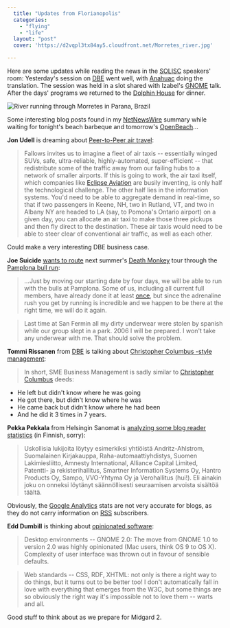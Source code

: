 ```yaml
---
  title: "Updates from Florianopolis"
  categories: 
    - "flying"
    - "life"
  layout: "post"
  cover: 'https://d2vqpl3tx84ay5.cloudfront.net/Morretes_river.jpg'

---
```

Here are some updates while reading the news in the [SOLISC][1] speakers' room: Yesterday's session on [DBE][2] went well, with [Anahuac][3] doing the translation. The session was held in a slot shared with Izabel's [GNOME][4] talk. After the days' programs we returned to the [Dolphin House][5] for dinner.

![River running through Morretes in Parana, Brazil](https://d2vqpl3tx84ay5.cloudfront.net/Morretes_river.jpg)

Some interesting blog posts found in my [NetNewsWire][8] summary while waiting for tonight's beach barbeque and tomorrow's [OpenBeach][5]...

__Jon Udell__ is dreaming about [Peer-to-Peer air travel][6]:

> Fallows invites us to imagine a fleet of air taxis -- essentially winged SUVs, safe, ultra-reliable, highly-automated, super-efficient -- that redistribute some of the traffic away from our failing hubs to a network of smaller airports. If this is going to work, the air taxi itself, which companies like [Eclipse Aviation][7] are busily inventing, is only half the technological challenge. The other half lies in the information systems. You'd need to be able to aggregate demand in real-time, so that if two passengers in Keene, NH, two in Rutland, VT, and two in Albany NY are headed to LA (say, to Pomona's Ontario airport) on a given day, you can allocate an air taxi to make those three pickups and then fly direct to the destination. These air taxis would need to be able to steer clear of conventional air traffic, as well as each other.

Could make a very interesting DBE business case.

__Joe Suicide__ [wants to route][10] next summer's [Death Monkey][9] tour through the [Pamplona bull run][11]:

> ...Just by moving our starting date by four days, we will be able to run with the bulls at Pamplona. Some of us, including all current full members, have already done it at least [once][12], but since the adrenaline rush you get by running is incredible and we happen to be there at the right time, we will do it again.

> Last time at San Fermin all my dirty underwear were stolen by spanish while our group slept in a park. 2006 I will be prepared. I won't take any underwear with me. That should solve the problem.

__Tommi Rissanen__ from [DBE][16] is talking about [Christopher Columbus -style management][17]:

> In short, SME Business Management is sadly similar to [Christopher Columbus][18] deeds:

> 
- He left but didn't know where he was going
- He got there, but didn't know where he was
- He came back but didn't know where he had been
- And he did it 3 times in 7 years.

__Pekka Pekkala__ from Helsingin Sanomat is [analyzing some blog reader statistics][13] (in Finnish, sorry):

> Uskollisia lukijoita l&ouml;ytyy esimerkiksi yhti&ouml;ist&auml; Andritz-Ahlstrom, Suomalainen Kirjakauppa, Raha-automaattiyhdistys, Suomen Lakimiesliitto, Amnesty International, Alliance Capital Limited, Patentti- ja rekisterihallitus, Smartner Information Systems Oy, Hantro Products Oy, Sampo, VVO-Yhtyma Oy ja Verohallitus (hui!). Eli ainakin joku on onneksi l&ouml;yt&auml;nyt s&auml;&auml;nn&ouml;llisesti seuraamisen arvoista sis&auml;lt&ouml;&auml; t&auml;&auml;lt&auml;.

Obviously, the [Google Analytics][14] stats are not very accurate for blogs, as they do not carry information on [RSS][15] subscribers.

__Edd Dumbill__ is thinking about [opinionated software][19]:

> Desktop environments -- GNOME 2.0: The move from GNOME 1.0 to version 2.0 was highly opinionated (Mac users, think OS 9 to OS X). Complexity of user interface was thrown out in favour of sensible defaults.

> Web standards -- CSS, RDF, XHTML: not only is there a right way to do things, but it turns out to be better too! I don't automatically fall in love with everything that emerges from the W3C, but some things are so obviously the right way it's impossible not to love them -- warts and all.

Good stuff to think about as we prepare for Midgard 2.

[1]: http://www.solisc.org.br/index.php
[2]: http://bergie.iki.fi/blog/digital-business-ecosystem-slides-from-curitiba/
[3]: http://www.softwarelivresc.org.br/tiki-read_article.php?articleId=19
[4]: http://www.gnome.org/
[5]: http://www.openbeach.org.br/current/
[6]: http://weblog.infoworld.com/udell/2002/07/16.html
[7]: http://www.eclipseaviation.com/inthenews/detail_02.htm?content_id=334
[8]: http://ranchero.com/netnewswire/
[9]: http://www.suicidesurfers.org/about/deathmonkey-2006/
[10]: http://www.suicidesurfers.org/diaries/joe/running-with-bulls.html
[11]: http://www.sanfermin.com/2005/portada_new.php?day=140705&lang=eng
[12]: http://bergie.iki.fi/gallery/2001/pamplona/
[13]: http://blogit.helsinginsanomat.fi/teknologia/?p=48
[14]: http://www.google.com/analytics/
[15]: http://www.webreference.com/authoring/languages/xml/rss/intro/
[16]: http://www.digitalecosystem.org/
[17]: http://www.rissanen.fi/2005/12/christopher-columbus-business.html
[18]: http://en.wikipedia.org/wiki/Cristopher_Columbus
[19]: http://usefulinc.com/edd/blog/contents/2005/11/22-opinions/read

